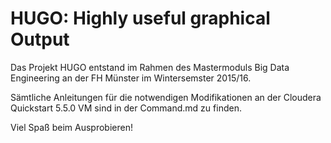 # HUGO: Highly useful graphical Output

Das Projekt HUGO entstand im Rahmen des Mastermoduls Big Data Engineering an der FH Münster im Wintersemster 2015/16. 

Sämtliche Anleitungen für die notwendigen Modifikationen an der Cloudera Quickstart 5.5.0 VM sind in der Command.md zu finden.

Viel Spaß beim Ausprobieren!

